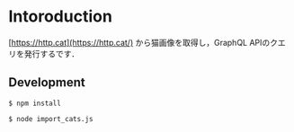 # Intoroduction
[https://http.cat](https://http.cat/) から猫画像を取得し，GraphQL APIのクエリを発行するです．  
  
## Development
```shell
$ npm install
```
```shell
$ node import_cats.js
```